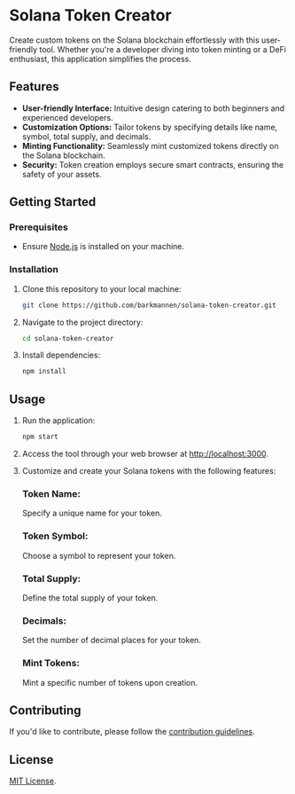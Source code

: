# Solana Token Creator

Create custom tokens on the Solana blockchain effortlessly with this user-friendly tool. Whether you're a developer diving into token minting or a DeFi enthusiast, this application simplifies the process.

## Features

- **User-friendly Interface:** Intuitive design catering to both beginners and experienced developers.
- **Customization Options:** Tailor tokens by specifying details like name, symbol, total supply, and decimals.
- **Minting Functionality:** Seamlessly mint customized tokens directly on the Solana blockchain.
- **Security:** Token creation employs secure smart contracts, ensuring the safety of your assets.

## Getting Started

### Prerequisites

- Ensure [Node.js](https://nodejs.org/) is installed on your machine.

### Installation

1. Clone this repository to your local machine:

   ```bash
   git clone https://github.com/barkmannen/solana-token-creator.git
   ```

2. Navigate to the project directory:

   ```bash
   cd solana-token-creator
   ```

3. Install dependencies:

   ```bash
   npm install
   ```

## Usage

1. Run the application:

   ```bash
   npm start
   ```

2. Access the tool through your web browser at [http://localhost:3000](http://localhost:3000).

3. Customize and create your Solana tokens with the following features:

   ### Token Name: 
   Specify a unique name for your token.

   ### Token Symbol: 
   Choose a symbol to represent your token.

   ### Total Supply: 
   Define the total supply of your token.

   ### Decimals: 
   Set the number of decimal places for your token.

   ### Mint Tokens: 
   Mint a specific number of tokens upon creation.

## Contributing

If you'd like to contribute, please follow the [contribution guidelines](CONTRIBUTING.md).

## License

[MIT License](LICENSE).
